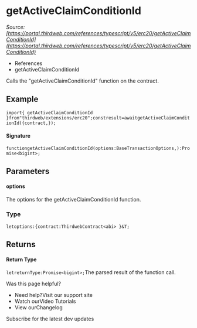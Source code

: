 # getActiveClaimConditionId

*Source: [https://portal.thirdweb.com/references/typescript/v5/erc20/getActiveClaimConditionId](https://portal.thirdweb.com/references/typescript/v5/erc20/getActiveClaimConditionId)*

* References
* getActiveClaimConditionId

Calls the "getActiveClaimConditionId" function on the contract.

## Example

`import{ getActiveClaimConditionId }from"thirdweb/extensions/erc20";constresult=awaitgetActiveClaimConditionId({contract,});`
#### Signature

`functiongetActiveClaimConditionId(options:BaseTransactionOptions,):Promise<bigint>;`
## Parameters

#### options

The options for the getActiveClaimConditionId function.

### Type

`letoptions:{contract:ThirdwebContract<abi> }&T;`
## Returns

#### Return Type

`letreturnType:Promise<bigint>;`The parsed result of the function call.

Was this page helpful?

* Need help?Visit our support site
* Watch ourVideo Tutorials
* View ourChangelog

Subscribe for the latest dev updates


